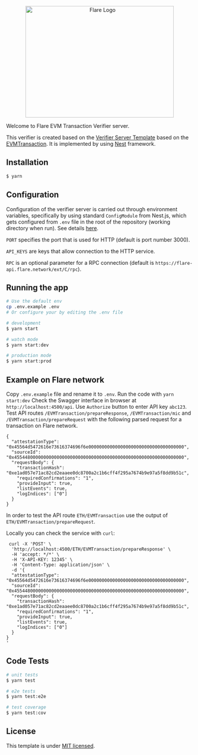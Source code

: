 <p align="center">
  <a href="https://flare.network/" target="blank"><img src="https://flare.network/wp-content/uploads/Artboard-1-1.svg" width="400" height="300" alt="Flare Logo" /></a>
</p>

Welcome to Flare EVM Transaction Verifier server.

This verifier is created based on the [Verifier Server Template](https://gitlab.com/flarenetwork/verifier-server-template) based on the [EVMTransaction](https://gitlab.com/flarenetwork/state-connector-protocol/-/blob/main/specs/attestations/active-types/EVMTransaction.md). It is implemented by using [Nest](https://github.com/nestjs/nest) framework.

## Installation

```bash
$ yarn
```

## Configuration

Configuration of the verifier server is carried out through environment variables, specifically by using standard `ConfigModule` from Nest.js, which gets configured from `.env` file in the root of the repository (working directory when run). See details [here](./src/config/configuration.ts).

`PORT` specifies the port that is used for HTTP (default is port number 3000).

`API_KEYS` are keys that allow connection to the HTTP service.

`RPC` is an optional parameter for a RPC connection (default is `https://flare-api.flare.network/ext/C/rpc`).

## Running the app

```bash
# Use the default env
cp .env.example .env
# Or configure your by editing the .env file

# development
$ yarn start

# watch mode
$ yarn start:dev

# production mode
$ yarn start:prod
```

## Example on Flare network

Copy `.env.example` file and rename it to `.env`.
Run the code with `yarn start:dev`
Check the Swagger interface in browser at `http://localhost:4500/api`.
Use `Authorize` button to enter API key `abc123`.
Test API routes `/EVMTransaction/prepareResponse`, `/EVMTransaction/mic` and `/EVMTransaction/prepareRequest` with the following parsed request for a transaction on Flare network.

```
{
  "attestationType": "0x45564d5472616e73616374696f6e000000000000000000000000000000000000",
  "sourceId": "0x4554480000000000000000000000000000000000000000000000000000000000",
  "requestBody": {
    "transactionHash": "0xe1ad057e71ac82cd2eaaee0dc8700a2c1b6cff4f295a7674b9e97a5f8dd9b51c",
    "requiredConfirmations": "1",
    "provideInput": true,
    "listEvents": true,
    "logIndices": ["0"]
  }
}
```

In order to test the API route `ETH/EVMTransaction` use the output of `ETH/EVMTransaction/prepareRequest`.

Locally you can check the service with `curl`:
```
 curl -X 'POST' \
  'http://localhost:4500/ETH/EVMTransaction/prepareResponse' \
  -H 'accept: */*' \
  -H 'X-API-KEY: 12345' \
  -H 'Content-Type: application/json' \
  -d '{
  "attestationType": "0x45564d5472616e73616374696f6e000000000000000000000000000000000000",
  "sourceId": "0x4554480000000000000000000000000000000000000000000000000000000000",
  "requestBody": {
    "transactionHash": "0xe1ad057e71ac82cd2eaaee0dc8700a2c1b6cff4f295a7674b9e97a5f8dd9b51c",
    "requiredConfirmations": "1",
    "provideInput": true,
    "listEvents": true,
    "logIndices": ["0"]
  }
}
'
```

## Code Tests

```bash
# unit tests
$ yarn test

# e2e tests
$ yarn test:e2e

# test coverage
$ yarn test:cov
```

## License

This template is under [MIT licensed](LICENSE).
